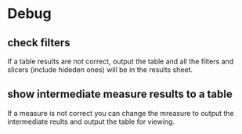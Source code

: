 # Debug

## check filters
If a table results are not correct, output the table and 
all the filters and slicers (include hideden ones) will be in the results sheet.

## show intermediate measure results to a table
If a measure is not correct you can change the mreasure to output the intermediate reults and output the table for viewing.
